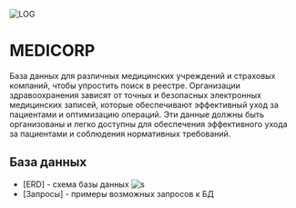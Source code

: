 ![LOG](https://github.com/ssiriusss/medicorp/assets/124719996/d49c199d-b0c9-427b-8995-21ef278dd5d3)
# MEDICORP
База данных для различных медицинских учреждений и страховых компаний, чтобы упростить поиск в реестре. Организации здравоохранения зависят от точных и безопасных электронных медицинских записей, которые обеспечивают эффективный уход за пациентами и оптимизацию операций. Эти данные должны быть организованы и легко доступны для обеспечения эффективного ухода за пациентами и соблюдения нормативных требований. 
## База данных
- [ERD] - схема базы данных
![s](https://github.com/ssiriusss/medicorp/assets/124719996/66b19b55-5160-48da-a74e-1201bd89691e)
- [Запросы] - примеры возможных запросов к БД
